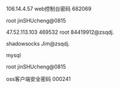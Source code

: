 106.14.4.57
web控制台密码
682069

root
jinSHUcheng@0815


47.52.113.103
469532
root
84419912@zsqdj.


shadowsocks
Jim@zsqdj.




mysql


root
jinSHUcheng@0815

oss客户端安全密码
000241